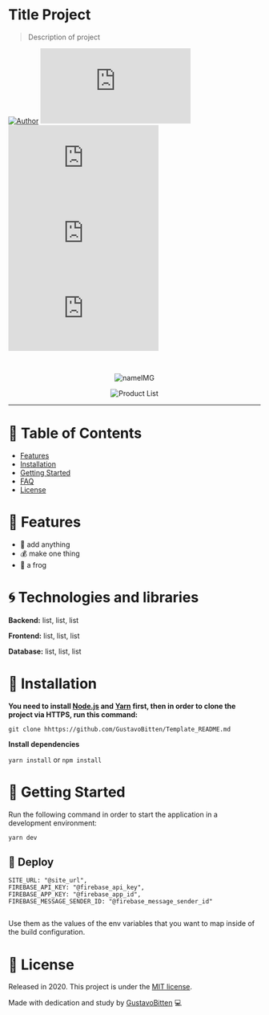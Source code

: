 # Title Project

> Description of project

[comment]: <> (This is a comment, it will not be included)

[![Author](https://img.shields.io/badge/autor-GustavoBitten-brightgreen)](https://github.com/GustavoBitten)
[![Languages](https://img.shields.io/github/languages/count/GustavoBitten/Template_README.md?color=brightgreen)](#)
[![Stars](https://img.shields.io/github/stars/GustavoBitten/Template_README.md?color=brightgreen)](https://github.com/GustavoBitten/Template_README.md)
[![Forks](https://img.shields.io/github/forks/GustavoBitten/Template_README.md?color=brightgreen)](https://github.com/GustavoBitten/Template_README.md/network/members)
[![Contributors](https://img.shields.io/github/contributors/GustavoBitten/Template_README.md?color=brightgreen)](https://github.com/GustavoBitten/Template_README.md/graphs/contributors)

<br />
<p align="center">
  <img align="center" src="https://www.ghostforbeginners.com/content/images/2016/06/Basic-Markdown.jpg" alt="nameIMG" border="0">
</p>
<p align="center">
  <img align="center" src="https://blog.geekhunter.com.br/wp-content/uploads/2017/08/github-768x384-1280x720.png" alt="Product List" border="0">
</p>

---

# :pushpin: Table of Contents

* [Features](#rocket-features)
* [Installation](#construction_worker-installation)
* [Getting Started](#runner-getting-started)
* [FAQ](#postbox-faq)
* [License](#closed_book-license)

# :rocket: Features

* 🛒 add anything
* 💰 make one thing
* 🐸 a frog


# :cyclone: Technologies and libraries

**Backend:** list, list, list

**Frontend:** list, list, list

**Database:** list, list, list



# :construction_worker: Installation

**You need to install [Node.js](https://nodejs.org/en/download/) and [Yarn](https://yarnpkg.com/) first, then in order to clone the project via HTTPS, run this command:**

```git clone hhttps://github.com/GustavoBitten/Template_README.md```

**Install dependencies**

```yarn install```
or
```npm install```

# :runner: Getting Started

Run the following command in order to start the application in a development environment:

```yarn dev```



## :hammer: Deploy

```
SITE_URL: "@site_url",
FIREBASE_API_KEY: "@firebase_api_key",
FIREBASE_APP_KEY: "@firebase_app_id",
FIREBASE_MESSAGE_SENDER_ID: "@firebase_message_sender_id"
        

```

Use them as the values of the env variables that you want to map inside of the build configuration.


# :closed_book: License

Released in 2020.
This project is under the [MIT license](https://github.com/master/LICENSE).

Made with dedication and study by [GustavoBitten](https://github.com/GustavoBitten) 💻
